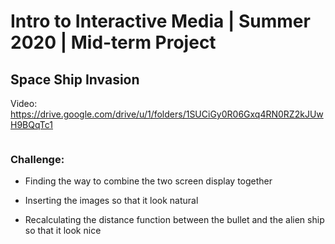 # Intro to Interactive Media | Summer 2020 | Mid-term Project

## Space Ship Invasion 

Video: https://drive.google.com/drive/u/1/folders/1SUCiGy0R06Gxq4RN0RZ2kJUwH9BQqTc1

![]()


### Challenge: 
- Finding the way to combine the two screen display together

- Inserting the images so that it look natural 

- Recalculating the distance function between the bullet and the alien ship so that it look nice 


